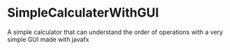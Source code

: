 # SimpleCalculaterWithGUI
A simple calculator that can understand the order of operations with a very simple GUI made with javafx
